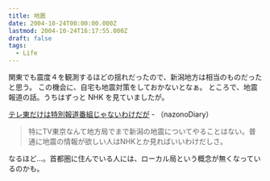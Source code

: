 ```yaml
---
title: 地震
date: 2004-10-24T00:00:00.000Z
lastmod: 2004-10-24T16:17:55.000Z
draft: false
tags:
  - Life
---
```


関東でも震度４を観測するほどの揺れだったので、新潟地方は相当のものだったと思う。 この機会に、自宅も地震対策をしておかないとなぁ。 ところで、地震報道の話。うちはずっと NHK を見ていましたが。

[テレ東だけは特別報道番組じゃないわけだが](http://d.hatena.ne.jp/nazoking/20041024#1098619726) - （nazonoDiary）

> 特にTV東京なんて地方局でまで新潟の地震についてやることはない。普通に地震の情報が欲しい人はNHKとか見ればいいわけだしさ。

なるほど…。首都圏に住んでいる人には、ローカル局という概念が無くなっているのかも。
